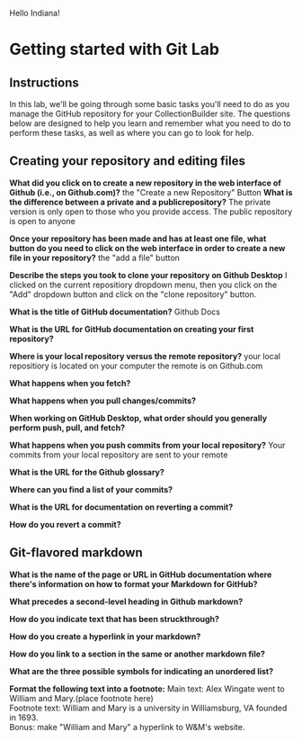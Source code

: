 Hello Indiana!
# Getting started with Git Lab
## Instructions
In this lab, we'll be going through some basic tasks you'll need to do as you manage the GitHub repository for your CollectionBuilder site. The questions below are designed to help you learn and remember what you need to do to perform these tasks, as well as where you can go to look for help. 
## Creating your repository and editing files
**What did you click on to create a new repository in the web interface of Github (i.e., on Github.com)?**
the "Create a new Repository" Button
**What is the difference between a private and a publicrepository?** 
The private version is only open to those who you provide access. The public repository is open to anyone

**Once your repository has been made and has at least one file, what button do you need to click on the web interface in order to create a new file in your repository?**
the "add a file" button

**Describe the steps you took to clone your repository on Github Desktop**
I clicked on the current repositiory dropdown menu, then you click on the "Add" dropdown button and click on the "clone repository" button.

**What is the title of GitHub documentation?**
Github Docs

**What is the URL for GitHub documentation on creating your first repository?**


**Where is your local repository versus the remote repository?**
your local repositiory is located on your computer the remote is on Github.com

**What happens when you fetch?** 

**What happens when you pull changes/commits?**

**When working on GitHub Desktop, what order should you generally perform push, pull, and fetch?**

**What happens when you push commits from your local repository?**
Your commits from your local repository are sent to your remote 

**What is the URL for the Github glossary?**

**Where can you find a list of your commits?**

**What is the URL for documentation on reverting a commit?**

**How do you revert a commit?**

## Git-flavored markdown
**What is the name of the page or URL in GitHub documentation where there's information on how to format your Markdown for GitHub?**

**What precedes a second-level heading in Github markdown?**

**How do you indicate text that has been struckthrough?**

**How do you create a hyperlink in your markdown?**

**How do you link to a section in the same or another markdown file?**

**What are the three possible symbols for indicating an unordered list?**

**Format the following text into a footnote:**
Main text: Alex Wingate went to William and Mary.(place footnote here)  
Footnote text: William and Mary is a university in Williamsburg, VA founded in 1693.  
Bonus: make "William and Mary" a hyperlink to W&M's website. 
